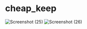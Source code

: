 # cheap_keep
![Screenshot (25)](https://user-images.githubusercontent.com/109476637/204410580-08cb80df-f01f-4ebc-a719-a337ced119cf.png)
![Screenshot (26)](https://user-images.githubusercontent.com/109476637/204410597-0987b382-d4cc-46f4-ad43-15e7523a5e2e.png)
